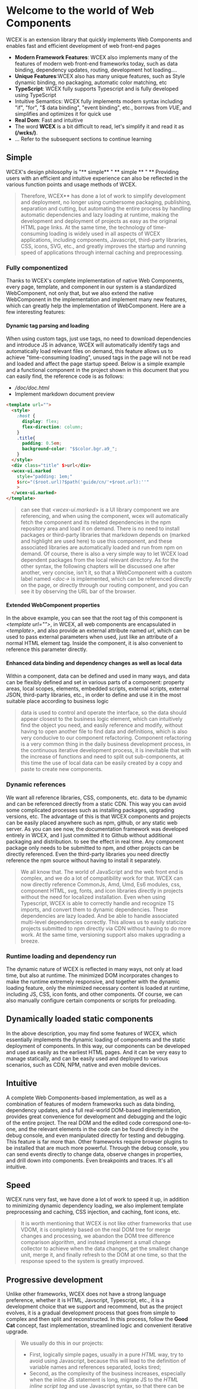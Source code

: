 <!--DESC: {icon:{name:"explore",pkg:"mdi",type:"filled"},id:1} -->

<p align=center><svg width=8em src="/logo.svg" ></svg></p>

# Welcome to the world of Web Components

WCEX is an extension library that quickly implements Web Components and enables fast and efficient development of web front-end pages

- **Modern Framework Features**: WCEX also implements many of the features of modern web front-end frameworks today, such as data binding, dependency updates, routing, development hot loading....
- **Unique Features**:WCEX also has many unique features, such as Style dynamic binding, no packaging, automatic color matching, etc
- **TypeScript**: WCEX fully supports Typescript and is fully developed using TypeScript
- Intuitive Semantics: WCEX fully implements modern syntax including "if", "for", "$ data binding", "event binding", etc., borrows from *VUE*, and simplifies and optimizes it for quick use
- **Real Dom**: Fast and intuitive
- The word **WCEX** is a bit difficult to read, let's simplify it and read it as **(/wɛks/)**.
- ... Refer to the subsequent sections to continue learning

## Simple

WCEX's design philosophy is "** simple** " ** simple ** " **
Providing users with an efficient and intuitive experience can also be reflected in the various function points and usage methods of WCEX.

> Therefore, WCEX** has done a lot of work to simplify development and deployment, no longer using cumbersome packaging, publishing, separation and cutting, but automating the entire process by handling automatic dependencies and lazy loading at runtime, making the development and deployment of projects as easy as the original HTML page links. At the same time, the technology of time-consuming loading is widely used in all aspects of WCEX applications, including components, Javascript, third-party libraries, CSS, icons, SVG, etc., and greatly improves the startup and running speed of applications through internal caching and preprocessing.

### Fully componentized

Thanks to WCEX's complete implementation of native Web Components, every page, template, and component in our system is a standardized WebComponent, not only that, but we also extend the native WebComponent in the implementation and implement many new features, which can greatly help the implementation of WebComponent. Here are a few interesting features:

#### Dynamic tag parsing and loading

When using custom tags, just use tags, no need to download dependencies and introduce JS in advance, WCEX will automatically identify tags and automatically load relevant files on demand, this feature allows us to achieve "time-consuming loading", unused tags in the page will not be read and loaded and affect the page startup speed. Below is a simple example and a functional component in the project shown in this document that you can easily find, the reference code is as follows:
- _/doc/doc.html_
- Implement markdown document preview
```html
<template url="">
  <style>
    :host {
      display: flex;
      flex-direction: column;
    }
    .title{
      padding: 0.5em;
      background-color: "$$color.bgr.a9_";
    }
  </style>
  <div class="title" $>url</div>
  <wcex-ui.marked 
    style="padding: 1em;" 
    $src="($root.url)?$path('guide/cn/'+$root.url):''"
    >
  </wcex-ui.marked>
</template>
```

> can see that _\<wcex-ui.marked\>_ is a UI library component we are referencing, and when using the component, wcex will automatically fetch the component and its related dependencies in the npm repository area and load it on demand. There is no need to install packages or third-party libraries that markdown depends on (marked and highlight are used here) to use this component, and these associated libraries are automatically loaded and run from npm on demand. Of course, there is also a very simple way to let WCEX load dependent packages from the local relevant directory. As for the other syntax, the following chapters will be discussed one after another, very concise, isn't it, so that a WebComponent with a custom label named _\<doc-\>_ is implemented, which can be referenced directly on the page, or directly through our routing component, and you can see it by observing the URL bar of the browser.

#### Extended WebComponent properties
In the above example, you can see that the root tag of this component is _\<template url=""\>_, in WCEX, all web components are encapsulated in _\<template\>_, and also provide an external attribute named _url_, which can be used to pass external parameters when used, just like an attribute of a normal HTML element tag. Inside the component, it is also convenient to reference this parameter directly.


#### Enhanced data binding and dependency changes as well as local data
Within a component, data can be defined and used in many ways, and data can be flexibly defined and set in various parts of a component: property areas, local scopes, elements, embedded scripts, external scripts, external JSON, third-party libraries, etc., in order to define and use it in the most suitable place according to business logic
> data is used to control and operate the interface, so the data should appear closest to the business logic element, which can intuitively find the object you need, and easily reference and modify, without having to open another file to find data and definitions, which is also very conducive to our component refactoring. Component refactoring is a very common thing in the daily business development process, in the continuous iterative development process, it is inevitable that with the increase of functions and need to split out sub-components, at this time the use of local data can be easily created by a copy and paste to create new components.

### Dynamic references
We want all reference libraries, CSS, components, etc. data to be dynamic and can be referenced directly from a static CDN. This way you can avoid some complicated processes such as installing packages, upgrading versions, etc. The advantage of this is that WCEX components and projects can be easily placed anywhere such as npm, github, or any static web server. As you can see now, the documentation framework was developed entirely in WCEX, and I just committed it to Github without additional packaging and distribution. to see the effect in real time. Any component package only needs to be submitted to npm, and other projects can be directly referenced. Even the third-party libraries you need directly reference the npm source without having to install it separately.

> We all know that. The world of JavaScript and the web front end is complex, and we do a lot of compatibility work for that. WCEX can now directly reference CommonJs, Amd, Umd, Es6 modules, css, component HTML, svg, fonts, and icon libraries directly in projects without the need for localized installation. Even when using Typescript, WCEX is able to correctly handle and recognize TS imports, and convert them to dynamic dependencies. These dependencies are lazy loaded. And be able to handle associated multi-level dependencies correctly. This allows us to easily staticize projects submitted to npm directly via CDN without having to do more work. At the same time, versioning support also makes upgrading a breeze.

### Runtime loading and dependency run
The dynamic nature of WCEX is reflected in many ways, not only at load time, but also at runtime. The minimized DOM incorporates changes to make the runtime extremely responsive, and together with the dynamic loading feature, only the minimized necessary content is loaded at runtime, including JS, CSS, icon fonts, and other components. Of course, we can also manually configure certain components or scripts for preloading.

## Dynamically loaded static components
In the above description, you may find some features of WCEX, which essentially implements the dynamic loading of components and the static deployment of components. In this way, our components can be developed and used as easily as the earliest HTML pages. And it can be very easy to manage statically, and can be easily used and deployed to various scenarios, such as CDN, NPM, native and even mobile devices.

## Intuitive
A complete Web Components-based implementation, as well as a combination of features of modern frameworks such as data binding, dependency updates, and a full real-world DOM-based implementation, provides great convenience for development and debugging and the logic of the entire project. The real DOM and the edited code correspond one-to-one, and the relevant elements in the code can be found directly in the debug console, and even manipulated directly for testing and debugging. This feature is far more than. Other frameworks require browser plugins to be installed that are much more powerful. Through the debug console, you can send events directly to change data, observe changes in properties, and drill down into components. Even breakpoints and traces. It's all intuitive.

## Speed
WCEX runs very fast, we have done a lot of work to speed it up, in addition to minimizing dynamic dependency loading, we also implement template preprocessing and caching, CSS injection, and caching, font icons, etc.
> It is worth mentioning that WCEX is not like other frameworks that use VDOM, it is completely based on the real DOM tree for merge changes and processing, we abandon the DOM tree difference comparison algorithm, and instead implement a small change collector to achieve when the data changes, get the smallest change unit, merge it, and finally refresh to the DOM at one time, so that the response speed to the system is greatly improved.

## Progressive development
Unlike other frameworks, WCEX does not have a strong language preference, whether it is HTML, Javscript, Typescript, etc., it is a development choice that we support and recommend, but as the project evolves, it is a gradual development process that goes from simple to complex and then split and reconstructed. In this process, follow the **Good Cat** concept, fast implementation, streamlined logic and convenient iterative upgrade.

> We usually do this in our projects:
> - First, logically simple pages, usually in a pure _HTML_ way, try to avoid using Javascript, because this will lead to the definition of variable names and references separated, looks tired;
> - Second, as the complexity of the business increases, especially when the inline JS statement is long, migrate JS to the _HTML inline script tag_ and use Javascript syntax, so that there can be basic syntax checking and better formatting;
> - Third, as the business further increases and the number of lines of code increases, we generally control _inlining JavaScript_ Within 50 lines, Js is split into independent Typescript files and completes the type. With the support of _WCEX_, this work would be easy;
> - Finally, the component is further large, and this is when the component is split independently



## Low cost delivery
The life cycle of a software product is more complex, WCEX considers how to achieve overall simplification and optimization in the entire life cycle of the software product, including from the development and debugging chain. Test deployment releases, and subsequent changes. Version iteration and many other links. Optimize and simplify these links. It can greatly improve the efficiency of our development. This reduces the cost of the entire software development cycle. Therefore, many of the features we design are related to these. In the following chapters. You'll probably see some interesting apps in each step.
> For example, based on the characteristics of dynamic dependencies and loading, multi-component modules and multi-person collaborative network collaborative hot updates can be achieved in team development, and these updates are based on local refreshes. Everyone's changes are reflected in your live preview in real time

> Through the feature of WCEX static components, you can even directly use npm and GitHub as your personal blog, so that there is no need for servers and no traffic fees, how good.

> This document does just that, with frameworks and components written in WCEX, references some ready-made third-party packages on NPM, and some content is written in markdown. It was eventually released directly to NPM, through a public free CDN, which is what can be seen now.

## Other
There is a small button in the upper right corner, you can experience the characteristics of WCEX _Semantic Real-time Color Matching_, choose your favorite color.

In addition, you can see that this document uses special Chinese fonts, and WCEX also implements time-consuming loading of Chinese large fonts. The usability to use a variety of Chinese fonts in the browser is greatly improved, and the details of font loading can be seen in the debugging console, and the use of this Chinese font does not depend on other third-party API services are also completely static and support offline, and there will be a chapter dedicated to the support and optimization of Chinese font loading Reference project: [https://github.com/wc-ex/cn-fontsource]( https://github.com/wc-ex/cn-fontsource)
